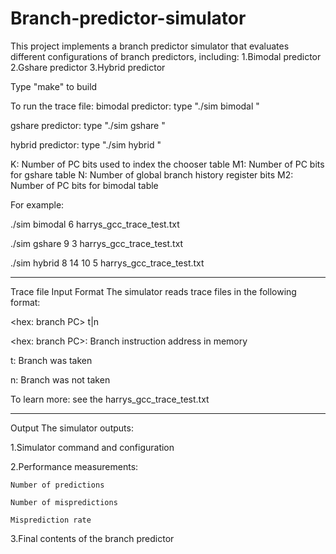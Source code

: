 # Branch-predictor-simulator
This project implements a branch predictor simulator that evaluates different configurations of branch predictors, including:
1.Bimodal predictor
2.Gshare predictor
3.Hybrid predictor 


Type "make" to build

To run the trace file: 
  bimodal predictor:
    type "./sim bimodal <M2> <tracefile>"

   gshare predictor:
   type "./sim gshare <M1> <N> <tracefile>"

   hybrid predictor:
   type "./sim hybrid <K> <M1> <N> <M2> <tracefile>"

K: Number of PC bits used to index the chooser table
M1: Number of PC bits for gshare table
N: Number of global branch history register bits
M2: Number of PC bits for bimodal table

For example:

./sim bimodal 6 harrys_gcc_trace_test.txt

./sim gshare 9 3 harrys_gcc_trace_test.txt

./sim hybrid 8 14 10 5 harrys_gcc_trace_test.txt



---------------------------------
Trace file Input Format
The simulator reads trace files in the following format:

<hex: branch PC> t|n

<hex: branch PC>: Branch instruction address in memory

t: Branch was taken

n: Branch was not taken

To learn more: see the harrys_gcc_trace_test.txt 

---------------------------------
Output
The simulator outputs:

  1.Simulator command and configuration
  
  2.Performance measurements:
  
    Number of predictions
    
    Number of mispredictions
    
    Misprediction rate
    
  3.Final contents of the branch predictor

   


